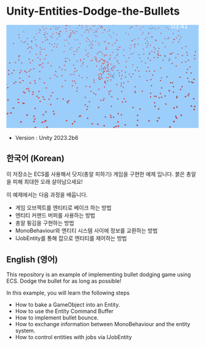 # Unity-Entities-Dodge-the-Bullets

![thumbnail](./thumbnail.png)

* Version : Unity 2023.2b6

## 한국어 (Korean)
이 저장소는 ECS를 사용해서 닷지(총알 피하기) 게임을 구현한 예제 입니다.
붉은 총알을 피해 최대한 오래 살아남으세요!

이 예제에서는 다음 과정을 배웁니다.

* 게임 오브젝트를 엔티티로 베이크 하는 방법
* 엔티티 커맨드 버퍼를 사용하는 방법
* 총알 튕김을 구현하는 방법
* MonoBehaviour와 엔티티 시스템 사이에 정보를 교환하는 방법
* IJobEntity를 통해 잡으로 엔티티를 제어하는 방법

## English (영어)
This repository is an example of implementing bullet dodging game using ECS.
Dodge the bullet for as long as possible!

In this example, you will learn the following steps

* How to bake a GameObject into an Entity.
* How to use the Entity Command Buffer
* How to implement bullet bounce.
* How to exchange information between MonoBehaviour and the entity system.
* How to control entities with jobs via IJobEntity